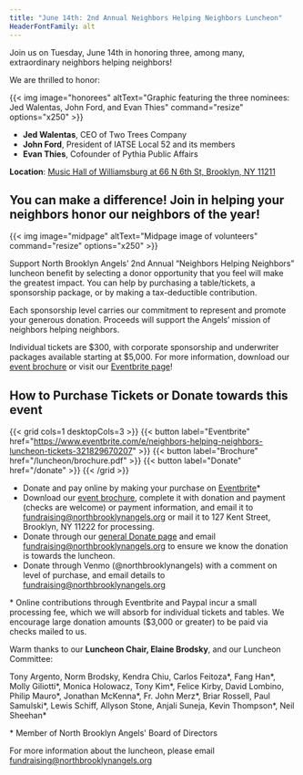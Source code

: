 ```yaml
--- 
title: "June 14th: 2nd Annual Neighbors Helping Neighbors Luncheon"
HeaderFontFamily: alt
---
```

Join us on Tuesday, June 14th in honoring three, among many, extraordinary neighbors helping neighbors!

We are thrilled to honor:

<div class="py-2 w-full flex justify-center">
{{< img image="honorees" altText="Graphic featuring the three nominees: Jed Walentas, John Ford, and Evan Thies" command="resize" options="x250" >}}
</div>

* **Jed Walentas**, CEO of Two Trees Company
* **John Ford**, President of IATSE Local 52 and its members
* **Evan Thies**, Cofounder of Pythia Public Affairs

**Location**: [Music Hall of Williamsburg at 66 N 6th St, Brooklyn, NY 11211](https://goo.gl/maps/WQxr9DUPBK39Vs2H7)

## You can make a difference! Join in helping your neighbors honor our neighbors of the year!

<div class="py-2 w-full flex justify-center">
{{< img image="midpage" altText="Midpage image of volunteers" command="resize" options="x250" >}}
</div>

Support North Brooklyn Angels’ 2nd Annual “Neighbors Helping Neighbors” luncheon benefit by selecting a donor opportunity that you feel will make the greatest impact. You can help by purchasing a table/tickets, a sponsorship package, or by making a tax-deductible contribution.  

Each sponsorship level carries our commitment to represent and promote your generous donation. Proceeds will support the Angels’ mission of neighbors helping neighbors.

Individual tickets are $300, with corporate sponsorship and underwriter packages available starting at $5,000. For more information, download our [event brochure](/luncheon/brochure.pdf) or visit our [Eventbrite page](https://www.eventbrite.com/e/neighbors-helping-neighbors-luncheon-tickets-321829670207)!

## How to Purchase Tickets or Donate towards this event

{{< grid cols=1 desktopCols=3 >}}
{{< button label="Eventbrite" href="https://www.eventbrite.com/e/neighbors-helping-neighbors-luncheon-tickets-321829670207" >}}
{{< button label="Brochure" href="/luncheon/brochure.pdf" >}}
{{< button label="Donate" href="/donate" >}}
{{< /grid >}}

* Donate and pay online by making your purchase on [Eventbrite](https://www.eventbrite.com/e/neighbors-helping-neighbors-luncheon-tickets-321829670207)\*
* Download our [event brochure](/luncheon/brochure.pdf), complete it with donation and payment (checks are welcome) or payment information, and email it to [fundraising@northbrooklynangels.org](mailto:fundraising@northbrooklynangels.org) or mail it to 127 Kent Street, Brooklyn, NY 11222 for processing.
* Donate through our [general Donate page](/donate) and email [fundraising@northbrooklynangels.org](mailto:fundraising@northbrooklynangels.org) to ensure we know the donation is towards the luncheon.
* Donate through Venmo (@northbrooklynangels) with a comment on level of purchase, and email details to [fundraising@northbrooklynangels.org](mailto:fundraising@northbrooklynangels.org) 

\* Online contributions through Eventbrite and Paypal incur a small processing fee, which we will absorb for individual tickets and tables. We encourage large donation amounts ($3,000 or greater) to be paid via checks mailed to us.  

Warm thanks to our **Luncheon Chair, Elaine Brodsky**, and our Luncheon Committee:

Tony Argento, Norm Brodsky, Kendra Chiu, Carlos Feitoza\*, Fang Han\*, Molly Giliotti\*, Monica Holowacz, Tony Kim\*, Felice Kirby, David Lombino, Philip Mauro\*, Jonathan McKenna\*, Fr. John Merz\*, Briar Rossell, Paul Samulski\*, Lewis Schiff, Allyson Stone, Anjali Suneja, Kevin Thompson\*, Neil Sheehan\*

\* Member of North Brooklyn Angels' Board of Directors

For more information about the luncheon, please email [fundraising@northbrooklynangels.org](mailto:fundraising@northbrooklynangels.org)

